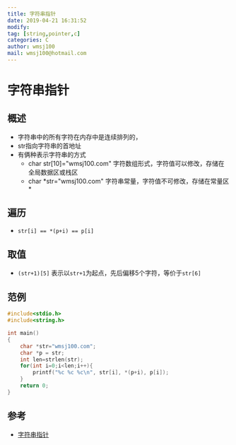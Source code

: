 ```yaml
---
title: 字符串指针
date: 2019-04-21 16:31:52	
modify: 
tag: [string,pointer,c]
categories: C
author: wmsj100
mail: wmsj100@hotmail.com
---
```


# 字符串指针

## 概述
- 字符串中的所有字符在内存中是连续排列的，
- str指向字符串的首地址
- 有俩种表示字符串的方式
	- char str[10]="wmsj100.com" 字符数组形式，字符值可以修改，存储在全局数据区或栈区
	- char *str="wmsj100.com" 字符串常量，字符值不可修改，存储在常量区 \*

## 遍历
- `str[i] == *(p+i) == p[i]`

## 取值
- `(str+1)[5]` 表示以`str+1`为起点，先后偏移5个字符，等价于`str[6]`

## 范例
```c
#include<stdio.h>
#include<string.h>

int main()
{
    char *str="wmsj100.com";
    char *p = str;
    int len=strlen(str);
    for(int i=0;i<len;i++){
        printf("%c %c %c\n", str[i], *(p+i), p[i]);
    }
    return 0;
}
```

## 参考
- [字符串指针](http://c.biancheng.net/cpp/html/80.html)
